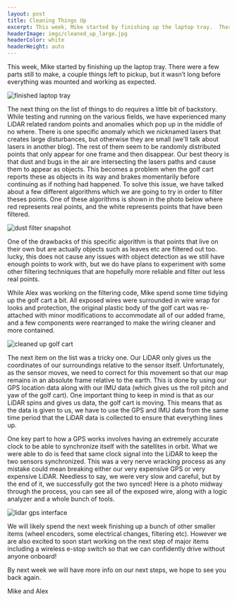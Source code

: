 ```yaml
---
layout: post
title: Cleaning Things Up
excerpt: This week, Mike started by finishing up the laptop tray.  There were a few parts still to make, a couple things left to pickup, but it wasn’t long
headerImage: imgs/cleaned_up_large.jpg
headerColor: white
headerHeight: auto
---
```


This week, Mike started by finishing up the laptop tray.  There were a few parts still to make, a couple things left to pickup, but it wasn’t long before everything was mounted and working as expected.

![finished laptop tray](imgs/finished_laptop_tray.jpg)

The next thing on the list of things to do requires a little bit of backstory. While testing and running on the various fields, we have experienced many LiDAR related random points and anomalies which pop up in the middle of no where. There is one specific anomaly which we nicknamed lasers that creates large disturbances, but otherwise they are small (we'll talk about lasers in another blog). The rest of them seem to be randomly distributed points that only appear for one frame and then disappear. Our best theory is that dust and bugs in the air are intersecting the lasers paths and cause them to appear as objects. This becomes a problem when the golf cart reports these as objects in its way and brakes momentarily before continuing as if nothing had happened. To solve this issue, we have talked about a few different algorithms which we are going to try in order to filter theses points.  One of these algorithms is shown in the photo below where red represents real points, and the white represents points that have been filtered.

![dust filter snapshot](imgs/dust_filter.jpg)

One of the drawbacks of this specific algorithm is that points that live on their own but are actually objects such as leaves etc are filtered out too.  lucky, this does not cause any issues with object detection as we still have enough points to work with, but we do have plans to experiment with some other filtering techniques that are hopefully more reliable and filter out less real points.

While Alex was working on the filtering code, Mike spend some time tidying up the golf cart a bit.  All exposed wires were surrounded in wire wrap for looks and protection, the original plastic body of the golf cart was re-attached with minor modifications to accommodate all of our added frame, and a few components were rearranged to make the wiring cleaner and more contained.

![cleaned up golf cart](imgs/cleaned_up.jpg)

The next item on the list was a tricky one.  Our LiDAR only gives us the coordinates of our surroundings relative to the sensor itself.  Unfortunately, as the sensor moves, we need to correct for this movement so that our map remains in an absolute frame relative to the earth.  This is done by using our GPS location data along with our IMU data (which gives us the roll pitch and yaw of the golf cart).  One important thing to keep in mind is that as our LiDAR spins and gives us data, the golf cart is moving.  This means that as the data is given to us, we have to use the GPS and IMU data from the same time period that the LiDAR data is collected to ensure that everything lines up. 

One key part to how a GPS works involves having an extremely accurate clock to be able to synchronize itself with the satellites in orbit.  What we were able to do is feed that same clock signal into the LiDAR to keep the two sensors synchronized.  This was a very nerve wracking process as any mistake could mean breaking either our very expensive GPS or very expensive LiDAR.  Needless to say, we were very slow and careful, but by the end of it, we successfully got the two synced!  Here is a photo midway through the process, you can see all of the exposed wire, along with a logic analyzer and a whole bunch of tools.

![lidar gps interface](imgs/lidar_gps_jst.jpg)

We will likely spend the next week finishing up a bunch of other smaller items (wheel encoders, some electrical changes, filtering etc). However we are also excited to soon start working on the next step of major items including a wireless e-stop switch so that we can confidently drive without anyone onboard!

By next week we will have more info on our next steps, we hope to see you back again.

Mike and Alex
